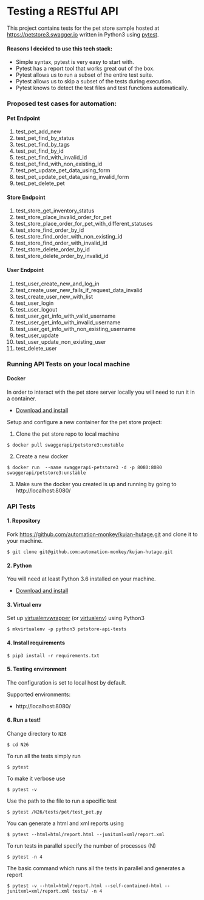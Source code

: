 # Testing a RESTful API
This project contains tests for the pet store sample hosted at https://petstore3.swagger.io written in Python3 using 
[pytest](https://docs.pytest.org/).

#### Reasons I decided to use this tech stack:
* Simple syntax, pytest is very easy to start with.
* Pytest has a report tool that works great out of the box.
* Pytest allows us to run a subset of the entire test suite.
* Pytest allows us to skip a subset of the tests during execution.
* Pytest knows to detect the test files and test functions automatically.


### Proposed test cases for automation:

#### Pet Endpoint
1. test_pet_add_new
2. test_pet_find_by_status
3. test_pet_find_by_tags
4. test_pet_find_by_id
5. test_pet_find_with_invalid_id
6. test_pet_find_with_non_existing_id
7. test_pet_update_pet_data_using_form
8. test_pet_update_pet_data_using_invalid_form
9. test_pet_delete_pet

#### Store Endpoint
1. test_store_get_inventory_status
2. test_store_place_invalid_order_for_pet
3. test_store_place_order_for_pet_with_different_statuses
4. test_store_find_order_by_id
5. test_store_find_order_with_non_existing_id
6. test_store_find_order_with_invalid_id
7. test_store_delete_order_by_id
8. test_store_delete_order_by_invalid_id

#### User Endpoint
1. test_user_create_new_and_log_in
2. test_create_user_new_fails_if_request_data_invalid
3. test_create_user_new_with_list
4. test_user_login
5. test_user_logout
6. test_user_get_info_with_valid_username
7. test_user_get_info_with_invalid_username
8. test_user_get_info_with_non_existing_username
9. test_user_update
10. test_user_update_non_existing_user
11. test_delete_user


### Running API Tests on your local machine

#### Docker
In order to interact with the pet store server locally you will need to run it in a container.
- [Download and install](https://www.docker.com/products/docker-desktop)

Setup and configure a new container for the pet store project:

1. Clone the pet store repo to local machine 

  ```$ docker pull swaggerapi/petstore3:unstable```


2. Create a new docker 

  ```$ docker run  --name swaggerapi-petstore3 -d -p 8080:8080 swaggerapi/petstore3:unstable```


3. Make sure the docker you created is up and running by going to http://localhost:8080/


### API Tests
#### 1. Repository
Fork https://github.com/automation-monkey/kujan-hutage.git and clone it to your machine.

```$ git clone git@github.com:automation-monkey/kujan-hutage.git```

#### 2. Python
You will need at least Python 3.6 installed on your machine.
- [Download and install](https://www.python.org/downloads/)

#### 3. Virtual env
Set up [virtualenvwrapper](https://virtualenvwrapper.readthedocs.io/en/latest/install.html#basic-installation) (or [virtualenv](https://virtualenv.pypa.io/en/stable/installation.html)) using Python3

```$ mkvirtualenv -p python3 petstore-api-tests```

#### 4. Install requirements

```$ pip3 install -r requirements.txt```

#### 5. Testing environment

The configuration is set to local host by default.

Supported environments:
- http://localhost:8080/

#### 6. Run a test!
Change directory to `N26`

```$ cd N26```

To run all the tests simply run

```$ pytest```

To make it verbose use

```$ pytest -v```

Use the path to the file to run a specific test 

```$ pytest /N26/tests/pet/test_pet.py```

You can generate a html and xml reports using

```$ pytest --html=html/report.html --junitxml=xml/report.xml```

To run tests in parallel specify the number of processes (N)

```$ pytest -n 4```

The basic command which runs all the tests in parallel and generates a report

```$ pytest -v --html=html/report.html --self-contained-html --junitxml=xml/report.xml tests/ -n 4```
